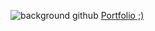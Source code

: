 ![background github](https://user-images.githubusercontent.com/85640501/132242925-28f5e740-2315-4a92-be0f-bbca1b671c70.gif)
[Portfolio ;)](https://www.fabriziotorrico.me/)

<!--
**Torr1co/Torr1co** is a ✨ _special_ ✨ repository because its `README.md` (this file) appears on your GitHub profile.

Here are some ideas to get you started:

- 🔭 I’m currently working on ...
- 🌱 I’m currently learning ...
- 👯 I’m looking to collaborate on ...
- 🤔 I’m looking for help with ...
- 💬 Ask me about ...
- 📫 How to reach me: ...
- 😄 Pronouns: ...
- ⚡ Fun fact: ...
-->
